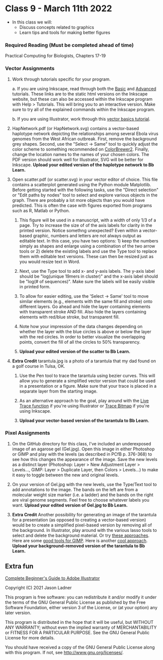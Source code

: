 # Class 9 - March 11th 2022
- In this class we will:
    - Discuss concepts related to graphics
    - Learn tips and tools for making better figures

### Required Reading (**Must be completed ahead of time**)
Practical Computing for Biologists, Chapters 17-19


### Vector Assignments

1. Work through tutorials specific for your program. 

    a. If you are using Inkscape, read through both the [Basic](https://inkscape.org/en/doc/tutorials/basic/tutorial-basic.html) and [Advanced](https://inkscape.org/en/doc/tutorials/advanced/tutorial-advanced.html) tutorials. These links are to the static html versions on the Inkscape website, but these can also be accessed within the Inkscape program with Help > Tutorials. This will bring you to an interactive version. Make sure to try all of the explained commands within the Inkscape program. 

    b. If you are using Illustrator, work through this [vector basics tutorial](https://www.youtube.com/watch?v=GFY0_EMVYDw&feature=youtu.be).


1. HapNetwork.pdf (or HapNetwork.svg) contains a vector-based haplotype network depicting the relationships among several Ebola virus genomes from the West African outbreak. First, remove the background grey shapes. Second, use the "Select -> Same" tool to quickly adjust the color scheme to something recommended on [ColorBrewer2](http://colorbrewer2.org). Finally, change the location names to the names of your chosen colors. The PDF version should work well for Illustrator, SVG will be better for Inkscape. **Upload your edited version of the haplotype network to Bb Learn.**

2. Open scatter.pdf (or scatter.svg) in your vector editor of choice. This file contains a scatterplot generated using the Python module Matplotlib. Before getting started with the following tasks, use the "Direct selection" or "Edit paths by nodes" tool to select and explore various objects in the graph. There are probably a lot more objects than you would have predicted. This is often the case with figures exported from programs such as R, Matlab or Python. 

    1. This figure will be used in a manuscript, with a width of only 1/3 of a page. Try to increase the size of of the axis labels for clarity in the printed version. Notice somethng unexpected? Even within a vector-based graphic, numbers and letters are not always output as editable text. In this case, you have two options: 1) keep the numbers simply as shapes and enlarge using a combination of the two arrow tools or 2) delete the existing labels and use the Type tool to replace them with editable text versions. These can then be resized just as you would resize text in Word. 

    2. Next, use the Type tool to add x- and y-axis labels. The y-axis label should be "log(unique 19mers in cluster)" and the x-axis label should be "log(# of sequences)". Make sure the labels will be easily visible in printed form. 

    3. To allow for easier editing, use the 'Select -> Same' tool to move similar elements (e.g., elements with the same fill and stroke) onto different layers. Go ahead and hide the layer containing elements with transparent stroke AND fill. Also hide the layers containing elements with red/blue stroke, but transparent fill. 

    4. Note how your impression of the data changes depending on whether the layer with the blue circles is above or below the layer with the red circles. In order to better visualize the overlapping points, convert the fill of all the circles to 50% transparency. 
    
    5. **Upload your edited version of the scatter to Bb Learn.**

3. **Extra Credit** tarantula.jpg is a photo of a tarantula that my dad found on a golf course in Tulsa, OK. 
    1. Use the Pen tool to trace the tarantula using bezier curves. This will allow you to generate a simplified vector version that could be used in a presentation or a figure. Make sure that your trace is placed in a separate layer from the starting image. 

    2. As an alternative approach to the goal, play around with the [Live Trace function](https://helpx.adobe.com/illustrator/using/tracing-artwork-live-trace-or.html) if you're using Illustrator or [Trace Bitmap](http://goinkscape.com/how-to-vectorize-in-inkscape/) if you're using Inkscape.
    
    3.  **Upload your vector-based version of the tarantula to Bb Learn.**


### Pixel Assignments

1. On the GitHub directory for this class, I've included an underexposed image of an agarose gel (Gel.jpg). Open this image in either Photoshop or GIMP and play with the levels (as described in PCfB p. 376-368) to see how this changes the appearance of the image. Save the new levels as a distinct layer (Photoshop: Layer > New Adjustment Layer > Levels..., GIMP: Layer > Duplicate Layer, then Colors > Levels...) to make it easy to toggle between the new and original levels.

2. On your version of Gel.jpg with the new levels, use the Type/Text tool to add annotations to the image. The bands on the left are from a molecular weight size marker (i.e. a ladder) and the bands on the right are viral genome segments. Feel free to choose whatever labels you want. **Upload your edited version of Gel.jpg to Bb Learn.**

3. **Extra Credit** Another possibility for generating an image of the tarantula for a presentation (as opposed to creating a vector-based version) would be to create a simplified pixel-based version by removing all of the background. In Illustrator, play around with the various lasso tools to select and delete the background material. Or try [these approaches](https://www.howtogeek.com/731327/how-to-remove-a-background-in-photoshop/).  Here are some [good tools for GIMP](https://docs.gimp.org/en/gimp-tutorial-quickie-separate.html). Here is another [cool approach](https://www.youtube.com/watch?v=XXReaZw013k). **Upload your background-removed version of the tarantula to Bb Learn.**

## Extra fun

[Complete Beginner's Guide to Adobe Illustrator](https://www.pgsd.org/cms/lib07/PA01916597/Centricity/Domain/202/illustrator_for_beginners_tastytuts.pdf)



Copyright (C) 2021  Jason Ladner

This program is free software: you can redistribute it and/or modify
it under the terms of the GNU General Public License as published by
the Free Software Foundation, either version 3 of the License, or
(at your option) any later version.

This program is distributed in the hope that it will be useful,
but WITHOUT ANY WARRANTY; without even the implied warranty of
MERCHANTABILITY or FITNESS FOR A PARTICULAR PURPOSE.  See the
GNU General Public License for more details.

You should have received a copy of the GNU General Public License
along with this program.  If not, see <http://www.gnu.org/licenses/>.



